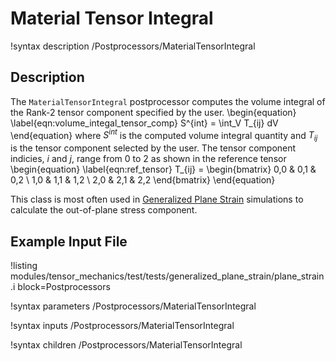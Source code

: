 # Material Tensor Integral

!syntax description /Postprocessors/MaterialTensorIntegral

## Description

The `MaterialTensorIntegral` postprocessor computes the volume integral of the
Rank-2 tensor component specified by the user.
\begin{equation}
  \label{eqn:volume_integal_tensor_comp}
  S^{int} = \int_V T_{ij} dV
\end{equation}
where $S^{int}$ is the computed volume integral quantity and $T_{ij}$ is the
tensor component selected by the user.
The tensor component indicies, $i$ and $j$, range from 0 to 2 as shown in the
reference tensor
\begin{equation}
  \label{eqn:ref_tensor}
  T_{ij} = \begin{bmatrix}
            0,0 & 0,1 & 0,2 \\
            1,0 & 1,1 & 1,2 \\
            2,0 & 2,1 & 2,2
            \end{bmatrix}
\end{equation}

This class is most often used in
[Generalized Plane Strain](modules/tensor_mechanics/generalized_plane_strain.md)
simulations to calculate the out-of-plane stress component.

## Example Input File

!listing modules/tensor_mechanics/test/tests/generalized_plane_strain/plane_strain.i block=Postprocessors

!syntax parameters /Postprocessors/MaterialTensorIntegral

!syntax inputs /Postprocessors/MaterialTensorIntegral

!syntax children /Postprocessors/MaterialTensorIntegral
